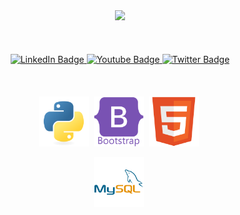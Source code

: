 <div id="header" align="center">
  <img src="https://media.giphy.com/media/YqVUNArjy1v1itqCxB/giphy.gif" width="1\200"/>
</div>
<br>
<br>
<br>
<div id="badges" align='center'>
  <a href="your-linkedin-URL">
    <img src="https://img.shields.io/badge/LinkedIn-blue?style=for-the-badge&logo=linkedin&logoColor=white" alt="LinkedIn Badge"/>
  </a>
  <a href="your-youtube-URL">
    <img src="https://img.shields.io/badge/YouTube-red?style=for-the-badge&logo=youtube&logoColor=white" alt="Youtube Badge"/>
  </a>
  <a href="your-twitter-URL">
    <img src="https://img.shields.io/badge/Twitter-blue?style=for-the-badge&logo=twitter&logoColor=white" alt="Twitter Badge"/>
  </a>
</div>
<br>
<br>
<br>
<div align='center'>
  <img src="https://github.com/devicons/devicon/blob/master/icons/python/python-original.svg" title="Java" alt="Java" width="80" height="80"/>&nbsp;
  <img src="https://github.com/devicons/devicon/blob/master/icons/bootstrap/bootstrap-plain-wordmark.svg"  title="CSS3" alt="CSS" width="80" height="80"/>&nbsp;
  <img src="https://github.com/devicons/devicon/blob/master/icons/html5/html5-original.svg" title="HTML5" alt="HTML" width="80" height="80"/>&nbsp;
  
  <img src="https://github.com/devicons/devicon/blob/master/icons/mysql/mysql-original-wordmark.svg" title="MySQL"  alt="MySQL" width="80" height="80"/>&nbsp;
  
</div>
